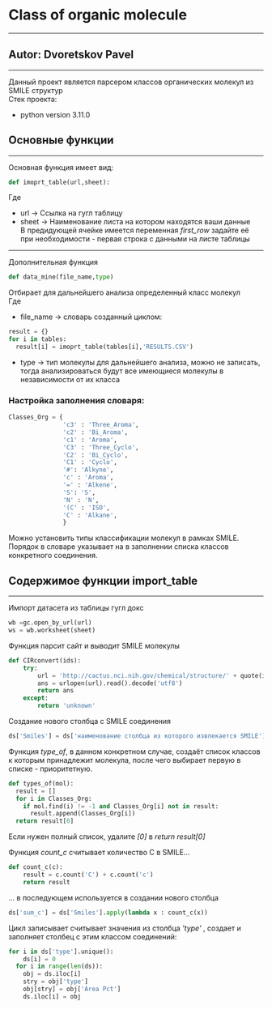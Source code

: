 # Class of organic molecule
_____
## Autor: Dvoretskov Pavel
____

Данный проект является парсером классов органических молекул из SMILE структур <br>
Стек проекта:
- python version 3.11.0

## Основные функции
____
Основная функция имеет вид:
```python
def imoprt_table(url,sheet):
```
Где 
- url -> Ссылка на гугл таблицу
- sheet -> Наименование листа на котором находятся ваши данные <br>
В предидующей ячейке имеется переменная *first_row* задайте её при необходимости - первая строка с данными на листе таблицы

---
Дополнительная функция  
```python
def data_mine(file_name,type)
```
Отбирает для дальнейшего анализа определенный класс молекул <br>
Где
- file_name -> словарь созданный циклом:
```python 
result = {}
for i in tables:
  result[i] = imoprt_table(tables[i],'RESULTS.CSV')
```
- type -> тип молекулы для дальнейшего анализа, можно не записать, тогда анализироваться будут все имеющиеся молекулы в независимости от их класса

### Настройка заполнения словаря:
```python 
Classes_Org = {
               'c3' : 'Three_Aroma',
               'c2' : 'Bi_Aroma',
               'c1' : 'Aroma',
               'C3' : 'Three_Cyclo', 
               'C2' : 'Bi_Cyclo',
               'C1' : 'Cyclo', 
               '#': 'Alkyne',
               'c' : 'Aroma',
               '=' : 'Alkene',
               'S': 'S',
               'N' : 'N',
               '(C' : 'ISO',
               'C' : 'Alkane',
               }
```
Можно установить типы классификации молекул в рамках SMILE. <br>
Порядок в словаре указывает на в заполнении списка классов конкретного соединения.

## Содержимое функции import_table
____
Импорт датасета из таблицы гугл докс
```python 
wb =gc.open_by_url(url)
ws = wb.worksheet(sheet)
```

Функция парсит сайт и выводит SMILE молекулы
```python 
def CIRconvert(ids):
    try:
        url = 'http://cactus.nci.nih.gov/chemical/structure/' + quote(ids) + '/smiles'
        ans = urlopen(url).read().decode('utf8')
        return ans
    except:
        return 'unknown'
```

Создание нового столбца с SMILE соединения
```python 
ds['Smiles'] = ds['наименование столбца из которого извлекается SMILE'].apply(lambda x: CIRconvert(x))
```

Функция *type_of*, в данном конкретном случае, создаёт список классов к которым принадлежит молекула, после чего выбирает первую в списке - приоритетную.

```python 
def types_of(mol):
  result = []
  for i in Classes_Org:
    if mol.find(i) != -1 and Classes_Org[i] not in result:
      result.append(Classes_Org[i])
  return result[0]
```
Если нужен полный список, удалите *[0]* в *return result[0]*

Функция *count_c* считывает количество С в SMILE...
```python 
def count_c(c):
    result = c.count('C') + c.count('c')
    return result
```
... в последующем используется в создании нового столбца
```python 
ds['sum_c'] = ds['Smiles'].apply(lambda x : count_c(x))
```

Цикл записывает считывает значения из столбца *'type'* , создает и заполняет столбец с этим классом соединений:
```python 
for i in ds['type'].unique():
    ds[i] = 0
  for i in range(len(ds)):
    obj = ds.iloc[i]
    stry = obj['type']
    obj[stry] = obj['Area Pct']
    ds.iloc[i] = obj
```
